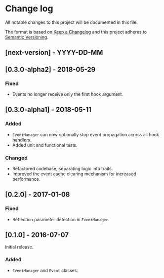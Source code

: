 # Change log
All notable changes to this project will be documented in this file.

The format is based on [Keep a Changelog](http://keepachangelog.com/)
and this project adheres to [Semantic Versioning](http://semver.org/).

## [next-version] - YYYY-DD-MM

## [0.3.0-alpha2] - 2018-05-29
### Fixed
- Events no longer receive only the first hook argument.

## [0.3.0-alpha1] - 2018-05-11
### Added
- `EventManager` can now optionally stop event propagation across all hook handlers.
- Added unit and functional tests.

### Changed
- Refactored codebase, separating logic into traits.
- Improved the event cache clearing mechanism for increased performance.

## [0.2.0] - 2017-01-08
### Fixed
- Reflection parameter detection in `EventManager`.

## [0.1.0] - 2016-07-07
Initial release.
### Added
- `EventManager` and `Event` classes.
